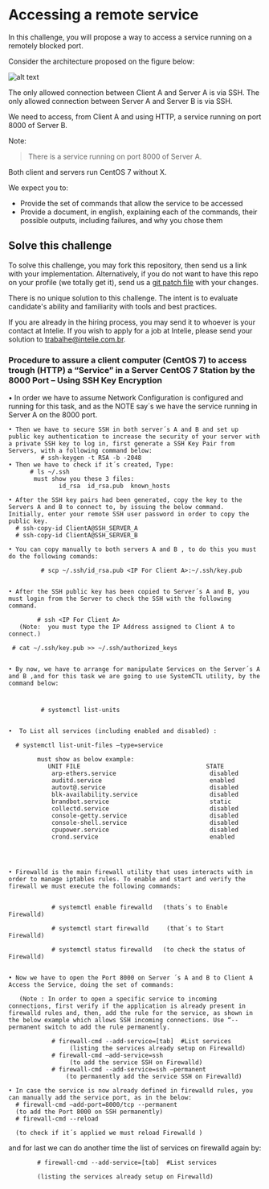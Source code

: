 # Accessing a remote service

In this challenge, you will propose a way to access a service running on a remotely blocked port.

Consider the architecture proposed on the figure below:
 
![alt text](https://github.com/intelie/challenge-remote-access/raw/master/example%20network%20infrastructure.png "Example network infrastructure")

The only allowed connection between Client A and Server A is via SSH.
The only allowed connection between Server A and Server B is via SSH.

We need to access, from Client A and using HTTP, a service running on port 8000 of Server B.

Note:
> There is a service running on port 8000 of Server A.

Both client and servers run CentOS 7 without X.

We expect you to:
* Provide the set of commands that allow the service to be accessed
* Provide a document, in english, explaining each of the commands, their possible outputs, including failures, and why you chose them

## Solve this challenge

To solve this challenge, you may fork this repository, then 
send us a link with your implementation. Alternatively, if you do not want to have this repo on
your profile (we totally get it), send us a 
[git patch file](https://www.devroom.io/2009/10/26/how-to-create-and-apply-a-patch-with-git/) 
with your changes.

There is no unique solution to this challenge. The intent is to evaluate candidate's ability and familiarity with tools and best practices.

If you are already in the hiring process, you may send it to 
 whoever is your contact at Intelie. If you wish to apply for a job at 
 Intelie, please send your solution to [trabalhe@intelie.com.br](mailto:trabalhe@intelie.com.br).
 
 ### Procedure to assure a client computer (CentOS 7) to access trough (HTTP) a “Service” in a Server CentOS 7 Station by the 8000 Port – Using SSH Key Encryption
 
  • In order we have to assume Network Configuration is configured and running for this task, and as the NOTE say´s we have the service running in Server A on the 8000 port.
      
    • Then we have to secure SSH in both server´s A and B and set up public key authentication to increase the security of your server with a private SSH key to log in, first generate a SSH Key Pair from Servers, with a following command below:
             # ssh-keygen -t RSA -b -2048
    • Then we have to check if it´s created, Type:
          # ls ~/.ssh
           must show you these 3 files:
                  id_rsa  id_rsa.pub  known_hosts

    • After the SSH key pairs had been generated, copy the key to the Servers A and B to connect to, by issuing the below command. Initially, enter your remote SSH user password in order to copy the public key.
      # ssh-copy-id ClientA@SSH_SERVER_A
      # ssh-copy-id ClientA@SSH_SERVER_B
      
    • You can copy manually to both servers A and B , to do this you must do the following comands:

             # scp ~/.ssh/id_rsa.pub <IP For Client A>:~/.ssh/key.pub 


    • After the SSH public key has been copied to Server´s A and B, you must login from the Server to check the SSH with the following command. 

            # ssh <IP For Client A>
       (Note:  you must type the IP Address assigned to Client A to connect.)

     # cat ~/.ssh/key.pub >> ~/.ssh/authorized_keys 

      
    • By now, we have to arrange for manipulate Services on the Server´s A and B ,and for this task we are going to use SystemCTL utility, by the command below:

 #
             # systemctl list-units


    •  To List all services (including enabled and disabled) :
       
      # systemctl list-unit-files –type=service

            must show as below example:
               UNIT FILE                                   STATE   
                arp-ethers.service                          disabled
                auditd.service                              enabled 
                autovt@.service                             disabled
                blk-availability.service                    disabled
                brandbot.service                            static  
                collectd.service                            disabled
                console-getty.service                       disabled
                console-shell.service                       disabled
                cpupower.service                            disabled
                crond.service                               enabled 
                



    • Firewalld is the main firewall utility that uses interacts with in order to manage iptables rules. To enable and start and verify the firewall we must execute the following commands:


                # systemctl enable firewalld   (thats´s to Enable Firewalld)

                # systemctl start firewalld     (that´s to Start Firewalld)

                # systemctl status firewalld   (to check the status of Firewalld)


    • Now we have to open the Port 8000 on Server ´s A and B to Client A Access the Service, doing the set of commands:
      
       (Note : In order to open a specific service to incoming connections, first verify if the application is already present in firewalld rules and, then, add the rule for the service, as shown in the below example which allows SSH incoming connections. Use “--permanent switch to add the rule permanently.

                # firewall-cmd --add-service=[tab]  #List services 
                     (listing the services already setup on Firewalld)
                # firewall-cmd –add-service=ssh
                     (to add the service SSH on Firewalld)
                # firewall-cmd --add-service=ssh –permanent
                    (to permanently add the service SSH on Firewalld)

    • In case the service is now already defined in firewalld rules, you can manually add the service port, as in the below:
      # firewall-cmd –add-port=8000/tcp --permanent
      (to add the Port 8000 on SSH permanently)
      # firewall-cmd --reload
       
      (to check if it´s applied we must reload Firewalld )
and for last we can do another time the list of services on firewalld again by:

            # firewall-cmd --add-service=[tab]  #List services 

            (listing the services already setup on Firewalld)
